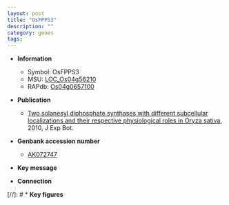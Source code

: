 ```yaml
---
layout: post
title: "OsFPPS3"
description: ""
category: genes
tags: 
---
```


* **Information**  
    + Symbol: OsFPPS3  
    + MSU: [LOC_Os04g56210](http://rice.plantbiology.msu.edu/cgi-bin/ORF_infopage.cgi?orf=LOC_Os04g56210)  
    + RAPdb: [Os04g0657100](http://rapdb.dna.affrc.go.jp/viewer/gbrowse_details/irgsp1?name=Os04g0657100)  

* **Publication**  
    + [Two solanesyl diphosphate synthases with different subcellular localizations and their respective physiological roles in Oryza sativa](http://www.ncbi.nlm.nih.gov/pubmed?term=Two+solanesyl+diphosphate+synthases+with+different+subcellular+localizations+and+their+respective+physiological+roles+in+Oryza+sativa%5BTitle%5D), 2010, J Exp Bot.

* **Genbank accession number**  
    + [AK072747](http://www.ncbi.nlm.nih.gov/nuccore/AK072747)

* **Key message**  

* **Connection**  

[//]: # * **Key figures**  


